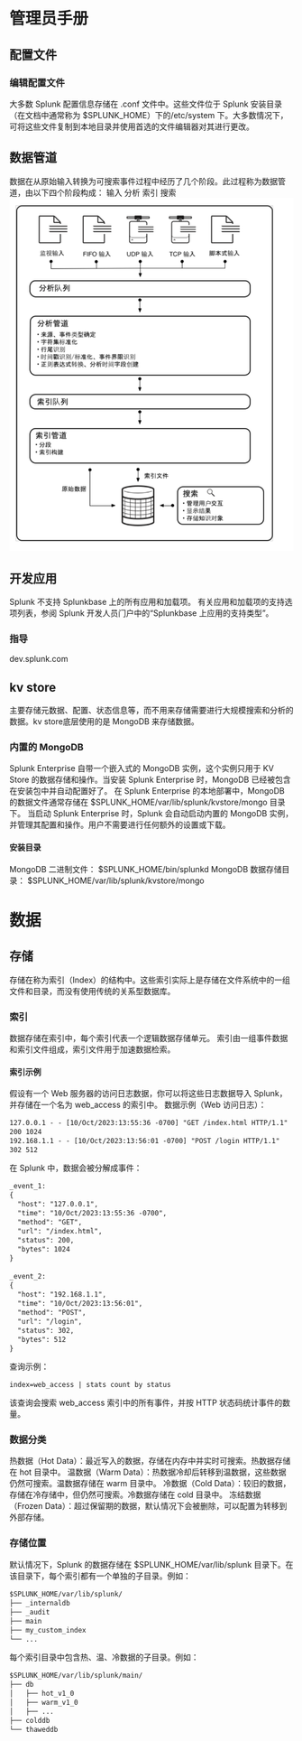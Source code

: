 # 管理员手册

## 配置文件

### 编辑配置文件
⼤多数 Splunk 配置信息存储在 .conf ⽂件中。这些⽂件位于 Splunk 安装⽬录（在⽂档中通常称为 $SPLUNK_HOME）下的/etc/system 下。⼤多数情况下，可将这些⽂件复制到本地⽬录并使⽤⾸选的⽂件编辑器对其进⾏更改。

## 数据管道
数据在从原始输⼊转换为可搜索事件过程中经历了⼏个阶段。此过程称为数据管道，由以下四个阶段构成：
输⼊
分析
索引
搜索
![](images/image-2024-08-28-10-37-27.png)

## 开发应用
Splunk 不⽀持 Splunkbase 上的所有应⽤和加载项。
有关应⽤和加载项的⽀持选项列表，参阅 Splunk 开发⼈员⻔户中的“Splunkbase 上应⽤的⽀持类型”。
### 指导
dev.splunk.com

## kv store
主要存储元数据、配置、状态信息等，而不用来存储需要进行大规模搜索和分析的数据。kv store底层使用的是 MongoDB 来存储数据。

### 内置的 MongoDB
Splunk Enterprise 自带一个嵌入式的 MongoDB 实例，这个实例只用于 KV Store 的数据存储和操作。当安装 Splunk Enterprise 时，MongoDB 已经被包含在安装包中并自动配置好了。
在 Splunk Enterprise 的本地部署中，MongoDB 的数据文件通常存储在 $SPLUNK_HOME/var/lib/splunk/kvstore/mongo 目录下。
当启动 Splunk Enterprise 时，Splunk 会自动启动内置的 MongoDB 实例，并管理其配置和操作。用户不需要进行任何额外的设置或下载。

#### 安装目录
MongoDB 二进制文件： $SPLUNK_HOME/bin/splunkd
MongoDB 数据存储目录： $SPLUNK_HOME/var/lib/splunk/kvstore/mongo

# 数据
## 存储
存储在称为索引（Index）的结构中。这些索引实际上是存储在文件系统中的一组文件和目录，而没有使用传统的关系型数据库。

### 索引
数据存储在索引中，每个索引代表一个逻辑数据存储单元。
索引由一组事件数据和索引文件组成，索引文件用于加速数据检索。

#### 索引示例
假设有一个 Web 服务器的访问日志数据，你可以将这些日志数据导入 Splunk，并存储在一个名为 web_access 的索引中。
数据示例（Web 访问日志）：
```
127.0.0.1 - - [10/Oct/2023:13:55:36 -0700] "GET /index.html HTTP/1.1" 200 1024
192.168.1.1 - - [10/Oct/2023:13:56:01 -0700] "POST /login HTTP/1.1" 302 512
```
在 Splunk 中，数据会被分解成事件：
```
_event_1:
{
  "host": "127.0.0.1",
  "time": "10/Oct/2023:13:55:36 -0700",
  "method": "GET",
  "url": "/index.html",
  "status": 200,
  "bytes": 1024
}

_event_2:
{
  "host": "192.168.1.1",
  "time": "10/Oct/2023:13:56:01",
  "method": "POST",
  "url": "/login",
  "status": 302,
  "bytes": 512
}

```
查询示例：
```
index=web_access | stats count by status
```
该查询会搜索 web_access 索引中的所有事件，并按 HTTP 状态码统计事件的数量。



### 数据分类
热数据（Hot Data）：最近写入的数据，存储在内存中并实时可搜索。热数据存储在 hot 目录中。
温数据（Warm Data）：热数据冷却后转移到温数据，这些数据仍然可搜索。温数据存储在 warm 目录中。
冷数据（Cold Data）：较旧的数据，存储在冷存储中，但仍然可搜索。冷数据存储在 cold 目录中。
冻结数据（Frozen Data）：超过保留期的数据，默认情况下会被删除，可以配置为转移到外部存储。

### 存储位置
默认情况下，Splunk 的数据存储在 $SPLUNK_HOME/var/lib/splunk 目录下。在该目录下，每个索引都有一个单独的子目录。例如：
```
$SPLUNK_HOME/var/lib/splunk/
├── _internaldb
├── _audit
├── main
├── my_custom_index
└── ...
```
每个索引目录中包含热、温、冷数据的子目录。例如：
```
$SPLUNK_HOME/var/lib/splunk/main/
├── db
│   ├── hot_v1_0
│   ├── warm_v1_0
│   ├── ...
├── colddb
└── thaweddb

```


